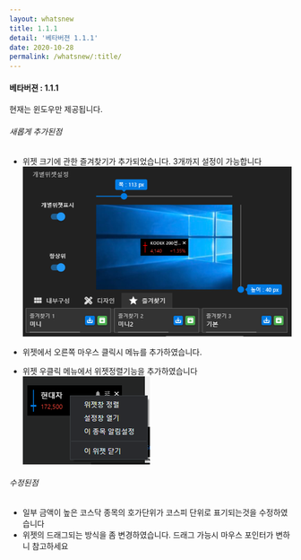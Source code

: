 ```yaml
---
layout: whatsnew
title: 1.1.1
detail: '베타버젼 1.1.1'
date: 2020-10-28
permalink: /whatsnew/:title/
---
```

<h4>베타버젼 : 1.1.1</h4>
현재는 윈도우만 제공됩니다.

###### 새롭게 추가된점

- 위젯 크기에 관한 즐겨찾기가 추가되었습니다. 3개까지 설정이 가능합니다
![위젯설정 즐겨찾기 추가][bookmark]

- 위젯에서 오른쪽 마우스 클릭시 메뉴를 추가하였습니다.
- 위젯 우클릭 메뉴에서 위젯정렬기능을 추가하였습니다
![우클릭 메뉴추가][contextMenu]

###### 수정된점

- 일부 금액이 높은 코스닥 종목의 호가단위가 코스피 단위로 표기되는것을 수정하였습니다
- 위젯의 드래그되는 방식을 좀 변경하였습니다. 드래그 가능시 마우스 포인터가 변하니 참고하세요


[bookmark]: img/forDes/bookmark.png
[contextMenu]: img/forDes/contextMenu.png
